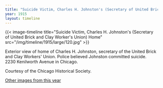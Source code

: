 ```yaml
---
title: "Suicide Victim, Charles H. Johnston's (Secretary of United Brick and Clay Worker's Union) Home"
year: 1915
layout: timeline
---
```


{{< image-timeline title="Suicide Victim, Charles H. Johnston's (Secretary of United Brick and Clay Worker's Union) Home" src="/img/timeline/1915/large/120.jpg" >}}


Exterior view of home of Charles H. Johnston, secretary of the United Brick and Clay Workers' Union. Police believed Johnston committed suicide. 2230 Kenilworth Avenue in Chicago. 

Courtesy of the Chicago Historical Society.  

[Other images from this year](/historical/timeline/1915)